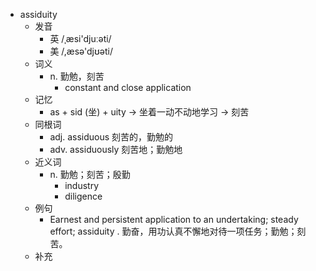 - assiduity
  - 发音
    - 英 /ˌæsi'djuːəti/
    - 美 /,æsə'djʊəti/
  - 词义
    - n. 勤勉，刻苦
      - constant and close application 
  - 记忆
    - as + sid (坐) + uity → 坐着一动不动地学习 → 刻苦
  - 同根词
    - adj. assiduous 刻苦的，勤勉的
    - adv. assiduously 刻苦地；勤勉地
  - 近义词
    - n. 勤勉；刻苦；殷勤
      - industry
      - diligence
  - 例句
    - Earnest and persistent application to an undertaking; steady effort; assiduity . 勤奋，用功认真不懈地对待一项任务；勤勉；刻苦。
  - 补充